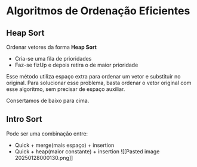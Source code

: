 # Algoritmos de Ordenação Eficientes
## Heap Sort
Ordenar vetores da forma **Heap Sort**
- Cria-se uma fila de prioridades
- Faz-se fizUp e depois retira o de maior prioridade

Esse método utiliza espaço extra para ordenar um vetor e substituir no original. Para solucionar esse problema, basta ordenar o vetor original com esse algoritmo, sem precisar de espaço auxiliar.

Consertamos de baixo para cima.

## Intro Sort
Pode ser uma combinação entre:
- Quick + merge(mais espaço) + insertion
- Quick + heap(maior constante) + insertion
![[Pasted image 20250128000130.png]]